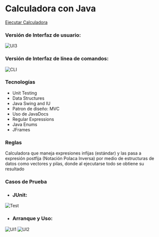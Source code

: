 # Calculadora con Java
[Ejecutar Calculadora](https://github.com/David-Carr-C/Calculadora/releases/tag/v1.0.0)

### Versión de Interfaz de usuario:
![UI3](https://user-images.githubusercontent.com/88515120/222944898-f4558fd4-26ec-499d-b9df-91826a44fa48.png)

### Versión de Interfaz de línea de comandos:
![CLI](https://user-images.githubusercontent.com/88515120/222944948-f39a6e02-dc51-45ca-87bc-cfe0e9915328.png)

### Tecnologías
- Unit Testing
- Data Structures
- Java Swing and IU
- Patron de diseño: MVC
- Uso de JavaDocs
- Regular Expressions
- Java Enums
- JFrames

### Reglas
Calculadora que maneja expresiones infijas (estándar) y las pasa a expresión postfija (Notación Polaca Inversa) por medio de estructuras de datos como vectores y pilas, donde al ejecutarse todo se obtiene su resultado

### Casos de Prueba

- ### JUnit:
![Test](https://user-images.githubusercontent.com/88515120/222945883-bd3ceff3-bb6e-4469-8385-c1a33fed2abf.png)

- ### Arranque y Uso:
![UI1](https://user-images.githubusercontent.com/88515120/222945021-a77c7824-6ce8-44c1-838b-4e1dc29a5513.png)
![UI2](https://user-images.githubusercontent.com/88515120/222945020-3a69c0e5-25de-4163-853a-51d19b22291f.png)
